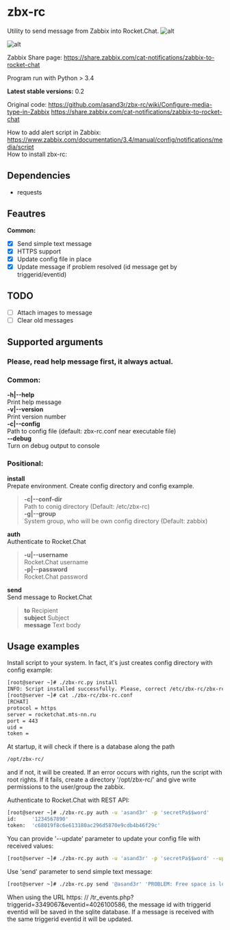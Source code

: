 # zbx-rc
Utility to send message from Zabbix into Rocket.Chat.
![alt](http://gogs.mts-nn.ru/s.sadovnikov/zbx-rc-bot/raw/68e2e678f40be1ba9c35fdbf967795884fbe32d5/001.png)

![alt](http://gogs.mts-nn.ru/s.sadovnikov/zbx-rc-bot/raw/68e2e678f40be1ba9c35fdbf967795884fbe32d5/002.png)


Zabbix Share page: https://share.zabbix.com/cat-notifications/zabbix-to-rocket-chat  

Program run with Python > 3.4

**Latest stable versions:** 0.2

Original code: https://github.com/asand3r/zbx-rc/wiki/Configure-media-type-in-Zabbix
https://share.zabbix.com/cat-notifications/zabbix-to-rocket-chat  

How to add alert script in Zabbix: https://www.zabbix.com/documentation/3.4/manual/config/notifications/media/script  
How to install zbx-rc:  

## Dependencies
 - requests

## Feautres  
**Common:**
- [x] Send simple text message
- [x] HTTPS support
- [x] Update config file in place
- [x] Update message if problem resolved (id message get by triggerid/eventid)  

## TODO  
- [ ] Attach images to message
- [ ] Clear old messages 

## Supported arguments  
### Please, read help message first, it always actual.
### Common:  
**-h|--help**  
Print help message  
**-v|--version**  
Print version number  
**-c|--config**  
Path to config file (default: zbx-rc.conf near executable file)  
**--debug**  
Turn on debug output to console

### Positional:  
**install**  
Prepate environment. Create config directory and config example.
>**-c|--conf-dir**  
>Path to conig directory (Default: /etc/zbx-rc)  
>**-g|--group**  
>System group, who will be own config directory (Default: zabbix)

**auth**  
Authenticate to Rocket.Chat  
>**-u|--username**  
>Rocket.Chat username  
>**-p|--password**  
>Rocket.Chat password

**send**  
Send message to Rocket.Chat  
>**to**          Recipient  
>**subject**     Subject  
>**message**     Text body  

## Usage examples
Install script to your system. In fact, it's just creates config directory with config example:
```bash
[root@server ~]# ./zbx-rc.py install
INFO: Script installed successfully. Please, correct /etc/zbx-rc/zbx-rc.conf file for your environment.
[root@server ~]# cat ./zbx-rc/zbx-rc.conf
[RCHAT]
protocol = https
server = rocketchat.mts-nn.ru
port = 443
uid = 
token = 
```

At startup, it will check if there is a database along the path 
```bash
/opt/zbx-rc/
```
and if not, it will be created. 
If an error occurs with rights, run the script with root rights. 
If it fails, create a directory '/opt/zbx-rc/' and give write permissions to the user/group the zabbix. 

Authenticate to Rocket.Chat with REST API:
```bash
[root@server ~]# ./zbx-rc.py auth -u 'asand3r' -p 'secretPa$$word'
id:     '1234567890'
token:  'c68019f8c6e613180ac296d5870e9cdb4b46f29c'
```
You can provide '--update' parameter to update your config file with received values:
```bash
[root@server ~]# ./zbx-rc.py auth -u 'asand3r' -p 'secretPa$$word' --update
```
Use 'send' parameter to send simple text message:
```bash
[root@server ~]# ./zbx-rc.py send '@asand3r' 'PROBLEM: Free space is low (5%)' 'Free space on disk C:\ too low - 5%'
```

When using the URL https: // <zabbix> /tr_events.php?triggerid=3349067&eventid=4026100586, the message id with triggerid eventid will be saved in the sqlite database. If a message is received with the same triggerid eventid it will be updated.